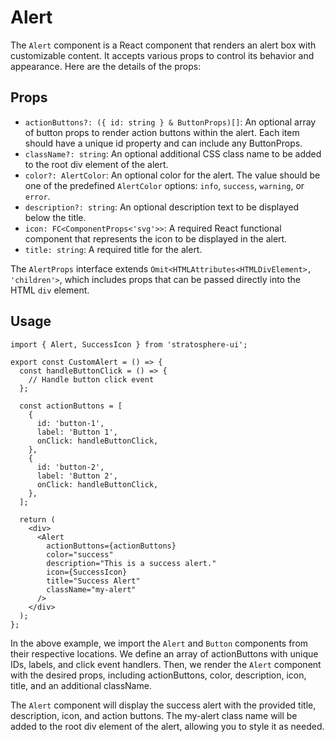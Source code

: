 # Alert

The `Alert` component is a React component that renders an alert box with customizable content. It accepts various props to control its behavior and appearance. Here are the details of the props:

## Props

- `actionButtons?: ({ id: string } & ButtonProps)[]`:
  An optional array of button props to render action buttons within the alert. Each item should have a unique id property and can include any ButtonProps.
- `className?: string`: An optional additional CSS class name to be added to the root div element of the alert.
- `color?: AlertColor`: An optional color for the alert. The value should be one of the predefined `AlertColor` options: `info`, `success`, `warning`, or `error`.
- `description?: string`: An optional description text to be displayed below the title.
- `icon: FC<ComponentProps<'svg'>>`: A required React functional component that represents the icon to be displayed in the alert.
- `title: string`: A required title for the alert.

The `AlertProps` interface extends `Omit<HTMLAttributes<HTMLDivElement>, 'children'>`, which includes props that can be passed directly into the HTML `div` element.

## Usage

```tsx
import { Alert, SuccessIcon } from 'stratosphere-ui';

export const CustomAlert = () => {
  const handleButtonClick = () => {
    // Handle button click event
  };

  const actionButtons = [
    {
      id: 'button-1',
      label: 'Button 1',
      onClick: handleButtonClick,
    },
    {
      id: 'button-2',
      label: 'Button 2',
      onClick: handleButtonClick,
    },
  ];

  return (
    <div>
      <Alert
        actionButtons={actionButtons}
        color="success"
        description="This is a success alert."
        icon={SuccessIcon}
        title="Success Alert"
        className="my-alert"
      />
    </div>
  );
};
```

In the above example, we import the `Alert` and `Button` components from their respective locations. We define an array of actionButtons with unique IDs, labels, and click event handlers. Then, we render the `Alert` component with the desired props, including actionButtons, color, description, icon, title, and an additional className.

The `Alert` component will display the success alert with the provided title, description, icon, and action buttons. The my-alert class name will be added to the root div element of the alert, allowing you to style it as needed.
